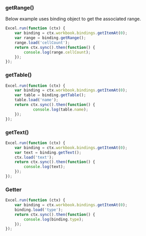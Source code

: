 
### getRange()
Below example uses binding object to get the associated range.

```js
Excel.run(function (ctx) { 
	var binding = ctx.workbook.bindings.getItemAt(0);
	var range = binding.getRange();
	range.load('cellCount');
	return ctx.sync().then(function() {
		console.log(range.cellCount);
	});
});
```

### getTable()
```js
Excel.run(function (ctx) { 
	var binding = ctx.workbook.bindings.getItemAt(0);
	var table = binding.getTable();
	table.load('name');
	return ctx.sync().then(function() {
			console.log(table.name);
	});
});
```

### getText()

```js
Excel.run(function (ctx) { 
	var binding = ctx.workbook.bindings.getItemAt(0);
	var text = binding.getText();
	ctx.load('text');
	return ctx.sync().then(function() {
		console.log(text);
	});
});
```

### Getter 

```js
Excel.run(function (ctx) { 
	var binding = ctx.workbook.bindings.getItemAt(0);
	binding.load('type');
	return ctx.sync().then(function() {
		console.log(binding.type);
	});
});
```

